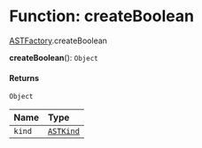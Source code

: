 # Function: createBoolean

[ASTFactory](/en/auto-docs/editor/modules/ASTFactory.md).createBoolean

**createBoolean**(): `Object`

#### Returns

`Object`

| Name | Type |
| :------ | :------ |
| `kind` | [`ASTKind`](/en/auto-docs/editor/enums/ASTKind.md) |
